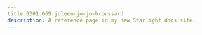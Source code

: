 ```yaml
---
title:0301.069.joleen-jo-jo-broussard
description: A reference page in my new Starlight docs site.
---
```

